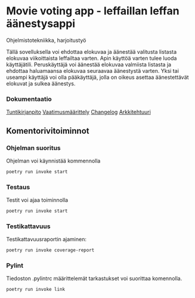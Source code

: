 # Movie voting app - leffaillan leffan äänestysappi
Ohjelmistotekniikka, harjoitustyö

Tällä sovelluksella voi ehdottaa elokuvaa ja äänestää valitusta listasta elokuvaa viikoittaista leffailtaa varten. Apin käyttöä varten tulee luoda käyttäjätili. Peruskäyttäjä voi äänestää elokuvaa valmiista listasta ja ehdottaa haluamaansa elokuvaa seuraavaa äänestystä varten. Yksi tai useampi käyttäjä voi olla pääkäyttäjä, jolla on oikeus asettaa äänestettävät elokuvat ja sulkea äänestys. 


### Dokumentaatio

[Tuntikirjanpito](https://github.com/KatjaKvintus/ot-harjoitustyo/blob/master/dokumentaatio/tuntikirjanpito.md)
[Vaatimusmäärittely](https://github.com/KatjaKvintus/ot-harjoitustyo/blob/master/dokumentaatio/vaatimusmaarittely.md)
[Changelog](https://github.com/KatjaKvintus/ot-harjoitustyo/blob/master/dokumentaatio/changelog.md)
[Arkkitehtuuri](https://github.com/KatjaKvintus/ot-harjoitustyo/blob/master/dokumentaatio/arkkitehtuuri.md)


## Komentorivitoiminnot

### Ohjelman suoritus

Ohjelman voi käynnistää kommennolla 

```bash
poetry run invoke start
```


### Testaus

Testit voi ajaa toiminnolla 

```bash
poetry run invoke start
```


### Testikattavuus

Testikattavuusraportin ajaminen:

```bash
poetry run invoke coverage-report
```


### Pylint

Tiedoston .pylintrc määrittelemät tarkastukset voi suorittaa komennolla.

```bash
poetry run invoke link
```
